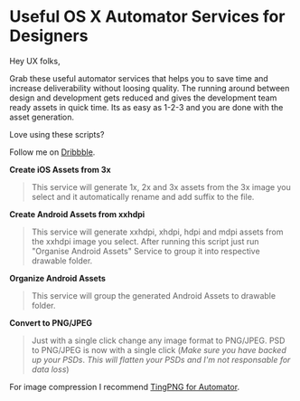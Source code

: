 # Useful OS X Automator Services for Designers

Hey UX folks, 

Grab these useful automator services that helps you to save time and increase deliverability without loosing quality.
The running around between design and development gets reduced and gives the development team ready assets in quick time.
Its as easy as 1-2-3 and you are done with the asset generation.

Love using these scripts?

Follow me on [Dribbble](https://dribbble.com/alensunny).

**Create iOS Assets from 3x**

>This service will generate 1x, 2x and 3x assets from the 3x image you select and it automatically rename and add suffix to the file.

**Create Android Assets from xxhdpi**

>This service will generate xxhdpi, xhdpi, hdpi and mdpi assets from the xxhdpi image you select. After running this script just run "Organise Android Assets" Service to group it into respective drawable folder.

**Organize Android Assets**

>This service will group the generated Android Assets to drawable folder.

**Convert to PNG/JPEG**

>Just with a single click change any image format to PNG/JPEG. 
>PSD to PNG/JPEG is now with a single click (_Make sure you have backed up your PSDs_. _This will flatten your PSDs and I'm not responsable for data loss_)

For image compression I recommend [TingPNG for Automator](https://github.com/utom/tinypng-for-automator).
